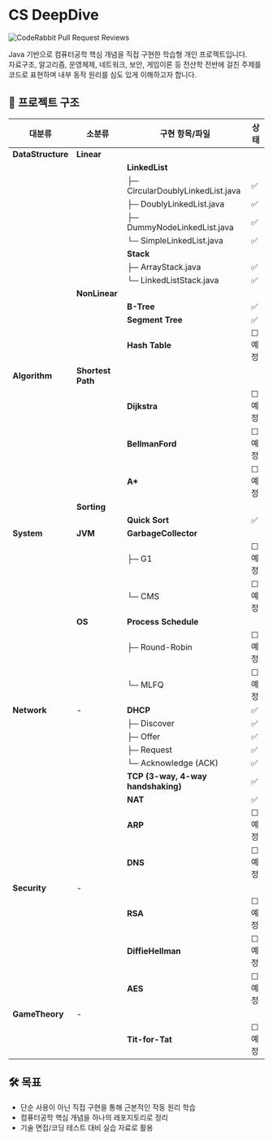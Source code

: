 # CS DeepDive  
![CodeRabbit Pull Request Reviews](https://img.shields.io/coderabbit/prs/github/column-wise/CS-DeepDive?utm_source=oss&utm_medium=github&utm_campaign=column-wise%2FCS-DeepDive&labelColor=171717&color=FF570A&link=https%3A%2F%2Fcoderabbit.ai&label=CodeRabbit+Reviews)  

Java 기반으로 컴퓨터공학 핵심 개념을 직접 구현한 학습형 개인 프로젝트입니다.  
자료구조, 알고리즘, 운영체제, 네트워크, 보안, 게임이론 등 전산학 전반에 걸친 주제를 코드로 표현하며 내부 동작 원리를 심도 있게 이해하고자 합니다.


## 📁 프로젝트 구조

| 대분류             | 소분류              | 구현 항목/파일                         | 상태     |
|--------------------|----------------------|----------------------------------------|----------|
| **DataStructure**  | **Linear**           |                                        |          |
|                    |                      | **LinkedList**                         |          |
|                    |                      | ├─ CircularDoublyLinkedList.java       | ✅       |
|                    |                      | ├─ DoublyLinkedList.java               | ✅       |
|                    |                      | ├─ DummyNodeLinkedList.java            | ✅       |
|                    |                      | └─ SimpleLinkedList.java               | ✅       |
|                    |                      | **Stack**                              |          |
|                    |                      | ├─ ArrayStack.java                     | ✅       |
|                    |                      | └─ LinkedListStack.java                | ✅       |
|                    | **NonLinear**        |                                        |          |
|                    |                      | **B-Tree**                             | ✅       |
|                    |                      | **Segment Tree**                       | ✅       |
|                    |                      | **Hash Table**                         | ☐ 예정    |
| **Algorithm**      | **Shortest Path**    |                                        |          |
|                    |                      | **Dijkstra**                           | ☐ 예정    |
|                    |                      | **BellmanFord**                        | ☐ 예정    |
|                    |                      | **A\***                                | ☐ 예정    |
|                    | **Sorting**          |                                        |          |
|                    |                      | **Quick Sort**                         | ✅       |
| **System**         | **JVM**              | **GarbageCollector**                   |          |
|                    |                      | ├─ G1                                  | ☐ 예정    |
|                    |                      | └─ CMS                                 | ☐ 예정    |
|                    | **OS**               | **Process Schedule**                   |          |
|                    |                      | ├─ Round-Robin                         | ☐ 예정    |
|                    |                      | └─ MLFQ                                | ☐ 예정    |
| **Network**        | -                    | **DHCP**                               | ✅       |
|                    |                      | ├─ Discover                            | ✅       |
|                    |                      | ├─ Offer                               | ✅       |
|                    |                      | ├─ Request                             | ✅       |
|                    |                      | └─ Acknowledge (ACK)                   | ✅       |
|                    |                      | **TCP (3-way, 4-way handshaking)**     | ✅       |
|                    |                      | **NAT**                                | ✅       |
|                    |                      | **ARP**                                | ☐ 예정    |
|                    |                      | **DNS**                                | ☐ 예정    |
| **Security**       | -                    |                                        |          |
|                    |                      | **RSA**                                | ☐ 예정    |
|                    |                      | **DiffieHellman**                      | ☐ 예정    |
|                    |                      | **AES**                                | ☐ 예정    |
| **GameTheory**     | -                    |                                        |          |
|                    |                      | **Tit-for-Tat**                        | ☐ 예정    |


## 🛠️ 목표

- 단순 사용이 아닌 직접 구현을 통해 근본적인 작동 원리 학습
- 컴퓨터공학 핵심 개념을 하나의 레포지토리로 정리
- 기술 면접/코딩 테스트 대비 실습 자료로 활용
